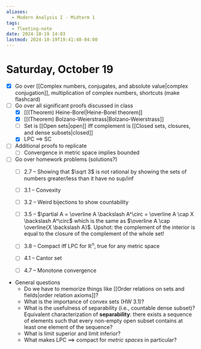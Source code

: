 ```yaml
---
aliases:
  - Modern Analysis I - Midterm 1
tags:
  - fleeting-note
date: 2024-10-19 14:03
lastmod: 2024-10-19T19:41:48-04:00
---
```

# Saturday, October 19

- [x] Go over [[Complex numbers, conjugates, and absolute value|complex conjugation]], multiplication of complex numbers, shortcuts (make flashcard)
- [ ] Go over all significant proofs discussed in class
	- [x] [[(Theorem) Heine-Borel|Heine-Borel theorem]]
	- [x] [[(Theorem) Bolzano-Weierstrass|Bolzano-Weierstrass]]
	- [ ] Set is [[Open sets|open]] iff complement is [[Closed sets, closures, and dense subsets|closed]]
	- [x] LPC $\implies$ SC
- [ ] Additional proofs to replicate
	- [ ] Convergence in metric space implies bounded
- [ ] Go over homework problems (solutions?)
	- [ ] 2.7 – Showing that $\sqrt 3$ is not rational by showing the sets of numbers greater/less than it have no sup/inf
	- [ ] 3.1 – Convexity
	- [ ] 3.2 – Weird bijections to show countability
	- [ ] 3.5 – $\partial A = \overline A \backslash A^\circ = \overline A \cap X \backslash A^\circ$ which is the same as $\overline A \cap \overline{X \backslash A}$. Upshot: the complement of the interior is equal to the closure of the complement of the whole set! 
	- [ ] 3.8 – Compact iff LPC for $\mathbb R^n$, true for any metric space
	- [ ] 4.1 – Cantor set
	- [ ] 4.7 – Monotone convergence


- General questions
	- Do we have to memorize things like [[Order relations on sets and fields|order relation axioms]]?
	- What is the importance of convex sets (HW 3.1)?
	- What is the usefulness of separability (i.e., countable dense subset)? Equivalent characterization of **separability**: there exists a sequence of elements such that every non-empty open subset contains at least one element of the sequence?
	- What is limit superior and limit inferior? 
	- What makes LPC $\implies$ compact for *metric spaces* in particular?